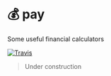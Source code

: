 # 💰 pay
Some useful financial calculators

[![Travis](https://img.shields.io/travis/tymondesigns/pay.svg?style=flat-square)](https://travis-ci.org/tymondesigns/pay)

> Under construction

